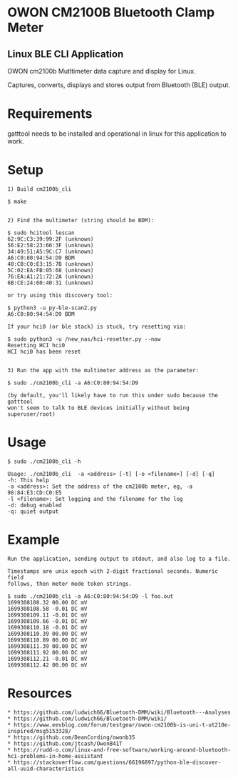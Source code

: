 # OWON CM2100B Bluetooth Clamp Meter
## Linux BLE CLI Application

OWON cm2100b Mutltimeter data capture and display for Linux.

Captures, converts, displays and stores output from Bluetooth (BLE) output.

# Requirements
gatttool needs to be installed and operational in linux for this application to work.

# Setup

	1) Build cm2100b_cli

	$ make


	2) Find the multimeter (string should be BDM):

	$ sudo hcitool lescan
	62:9C:C3:39:99:2F (unknown)
	56:E2:58:23:66:3F (unknown)
	34:49:51:A5:9C:C7 (unknown)
	A6:C0:80:94:54:D9 BDM
	40:CB:C0:E3:15:7B (unknown)
	5C:02:EA:FB:05:68 (unknown)
	76:EA:A1:21:72:2A (unknown)
	6B:CE:24:60:40:31 (unknown)

	or try using this discovery tool:
 
	$ python3 -u py-ble-scan2.py
	A6:C0:80:94:54:D9 BDM

	If your hci0 (or ble stack) is stuck, try resetting via:
 
	$ sudo python3 -u /new_nas/hci-resetter.py --now
	Resetting HCI hci0
	HCI hci0 has been reset


	3) Run the app with the multimeter address as the parameter:

	$ sudo ./cm2100b_cli -a A6:C0:80:94:54:D9

	(by default, you'll likely have to run this under sudo because the gatttool
	won't seem to talk to BLE devices initially without being superuser/root)


# Usage
	$ sudo ./cm2100b_cli -h

	Usage: ./cm2100b_cli  -a <address> [-t] [-o <filename>] [-d] [-q]
	-h: This help
	-a <address>: Set the address of the cm2100b meter, eg, -a 98:84:E3:CD:C0:E5
	-l <filename>: Set logging and the filename for the log
	-d: debug enabled
	-q: quiet output


# Example
	Run the application, sending output to stdout, and also log to a file.

	Timestamps are unix epoch with 2-digit fractional seconds. Numeric field
	follows, then meter mode token strings.
	
	$ sudo ./cm2100b_cli -a A6:C0:80:94:54:D9 -l foo.out
	1699308108.32 00.00 DC mV
	1699308108.58 -0.01 DC mV
	1699308109.11 -0.01 DC mV
	1699308109.66 -0.01 DC mV
	1699308110.18 -0.01 DC mV
	1699308110.39 00.00 DC mV
	1699308110.89 00.00 DC mV
	1699308111.39 00.00 DC mV
	1699308111.92 00.00 DC mV
	1699308112.21 -0.01 DC mV
	1699308112.42 00.00 DC mV

# Resources
	* https://github.com/ludwich66/Bluetooth-DMM/wiki/Bluetooth---Analyses
	* https://github.com/ludwich66/Bluetooth-DMM/wiki/
	* https://www.eevblog.com/forum/testgear/owon-cm2100b-is-uni-t-ut210e-inspired/msg5153328/
	* https://github.com/DeanCording/owonb35
	* https://github.com/jtcash/OwonB41T
	* https://rudd-o.com/linux-and-free-software/working-around-bluetooth-hci-problems-in-home-assistant
	* https://stackoverflow.com/questions/66196897/python-ble-discover-all-uuid-characteristics
	
